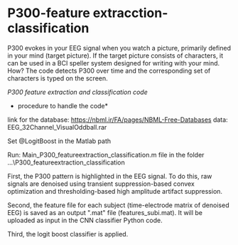 # P300-feature extracction-classification

P300 evokes in your EEG signal when you watch a picture, primarily defined in your mind (target picture). If the target picture consists of characters, it can be used in a BCI speller system designed for writing with your mind.
How? The code detects P300 over time and the corresponding set of characters is typed on the screen.
   

*P300 feature extraction and classification code*
* procedure to handle the code*

link for the database:
https://nbml.ir/FA/pages/NBML-Free-Databases data: EEG_32Channel_VisualOddball.rar

Set @LogitBoost in the Matlab path

Run: Main_P300_featureextraction_classification.m file in the folder ...\P300_featureextraction_classification

First, the P300 pattern is highlighted in the EEG signal.
To do this, raw signals are denoised using transient suppression-based convex optimization and thresholding-based high amplitude artifact suppression.

Second, the feature file for each subject (time-electrode matrix of denoised EEG) is saved as an output ".mat" file (features_subi.mat).
It will be uploaded as input in the CNN classifier Python code.

Third, the logit boost classifier is applied.
